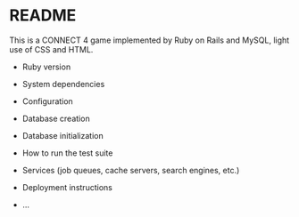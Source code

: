 # README

This is a CONNECT 4 game implemented by Ruby on Rails and MySQL, light use of CSS and HTML.

* Ruby version

* System dependencies

* Configuration

* Database creation

* Database initialization

* How to run the test suite

* Services (job queues, cache servers, search engines, etc.)

* Deployment instructions

* ...

